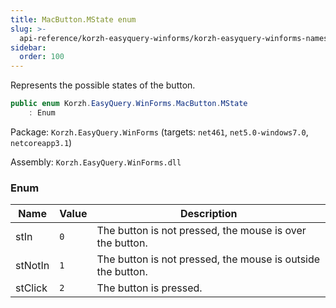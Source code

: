 ```yaml
---
title: MacButton.MState enum
slug: >-
  api-reference/korzh-easyquery-winforms/korzh-easyquery-winforms-namespace/macbutton-mstate-enum
sidebar:
  order: 100
---
```


Represents the possible states of the button.
```csharp
public enum Korzh.EasyQuery.WinForms.MacButton.MState
    : Enum

```
Package: `Korzh.EasyQuery.WinForms` (targets: `net461`, `net5.0-windows7.0`, `netcoreapp3.1`)

Assembly: `Korzh.EasyQuery.WinForms.dll`

### Enum

| Name | Value | Description | 
| --- | --- | --- | 
| stIn | `0` | The button is not pressed, the mouse is over the button. | 
| stNotIn | `1` | The button is not pressed, the mouse is outside the button. | 
| stClick | `2` | The button is pressed. |
